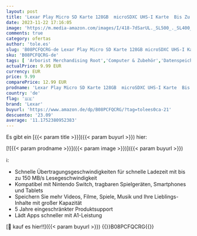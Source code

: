 ```yaml
---
layout: post
title: 'Lexar Play Micro SD Karte 128GB  microSDXC UHS-I Karte  Bis Zu 150MB/s Lesegeschwindigkeit  Speicherkarte Micro SD  TF Karte Kompatibel mit Switch  Handys und Tablets  LMSPLAY128G-BNNAG '
date: 2023-11-22 17:16:05
image: 'https://m.media-amazon.com/images/I/418-7dSarUL._SL500_._SL400_.jpg'
comments: true
category: ofertas
author: 'tole.es'
slug: 'B08PCFQCRG-de Lexar Play Micro SD Karte 128GB microSDXC UHS-I Karte Bis...'
sku: 'B08PCFQCRG-de'
tags: [ 'Arborist Merchandising Root','Computer & Zubehör','Datenspeicher','Externe Datenspeicher','Micro SD Speicherkarten','Self Service','Special Features Stores','Speicherkarten','Speicherkarten & USB-Sticks','a4cbee59-f823-40fe-831a-7de64f655f6f_0','a4cbee59-f823-40fe-831a-7de64f655f6f_9901','lexar','🇩🇪', ]
actualPrice: 9.99 EUR
currency: EUR
price: 9.99
comparePrice: 12.99 EUR
prodname: 'Lexar Play Micro SD Karte 128GB  microSDXC UHS-I Karte  Bis Zu 150MB/s Lesegeschwindigkeit  Speicherkarte Micro SD  TF Karte Kompatibel mit Switch  Handys und Tablets  LMSPLAY128G-BNNAG '
country: 'de'
flag: '🇩🇪'
brand: 'Lexar'
buyurl: 'https://www.amazon.de/dp/B08PCFQCRG/?tag=tolees0ca-21'
descuento: '23.09'
average: '11.1752380952383'
---
```


Es gibt ein [{{< param title >}}]({{< param buyurl >}}) hier:

[![{{< param prodname >}}]({{< param image >}})]({{< param buyurl >}})

ℹ️:

- Schnelle Übertragungsgeschwindigkeiten für schnelle Ladezeit mit bis zu 150 MB/s Lesegeschwindigkeit
- Kompatibel mit Nintendo Switch, tragbaren Spielgeräten, Smartphones und Tablets
- Speichern Sie mehr Videos, Filme, Spiele, Musik und Ihre Lieblings-Inhalte mit großer Kapazität
- 5 Jahre eingeschränkter Produktsupport
- Lädt Apps schneller mit A1-Leistung

[🛒 kauf es hier!!]({{< param buyurl >}})
{{<world>}}B08PCFQCRG{{</world>}}
